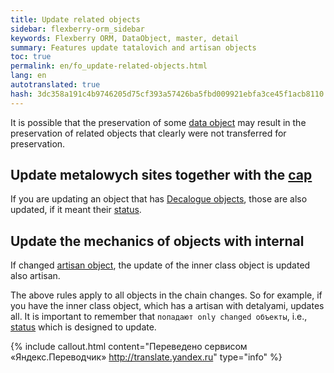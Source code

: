 ```yaml
--- 
title: Update related objects 
sidebar: flexberry-orm_sidebar 
keywords: Flexberry ORM, DataObject, master, detail 
summary: Features update tatalovich and artisan objects 
toc: true 
permalink: en/fo_update-related-objects.html 
lang: en 
autotranslated: true 
hash: 3dc358a191c4b9746205d75cf393a57426ba5fbd009921ebfa3ce45f1acb8110 
--- 
```


It is possible that the preservation of some [data object](fo_data-object.html) may result in the preservation of related objects that clearly were not transferred for preservation. 

## Update metalowych sites together with the [cap](fd_key-concepts.html) 

If you are updating an object that has [Decalogue objects](fo_detail-associations-properties.html), those are also updated, if it meant their [status](fo_processing-status-condition-load.html). 

## Update the mechanics of objects with internal 

If changed [artisan object](fd_master-association.html), the update of the inner class object is updated also artisan. 



The above rules apply to all objects in the chain changes. So for example, if you have the inner class object, which has a artisan with detalyami, updates all. It is important to remember that `попадают only changed объекты`, i.e., [status](fo_processing-status-condition-load.html) which is designed to update.


{% include callout.html content="Переведено сервисом «Яндекс.Переводчик» <http://translate.yandex.ru>" type="info" %}